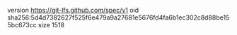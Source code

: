 version https://git-lfs.github.com/spec/v1
oid sha256:5d4d7382627f525f6e479a9a27681e5676fd4fa6b1ec302c8d88be155bc673cc
size 1518
